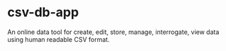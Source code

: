 # csv-db-app
An online data tool for create, edit, store, manage, interrogate, view data using human readable CSV format.
